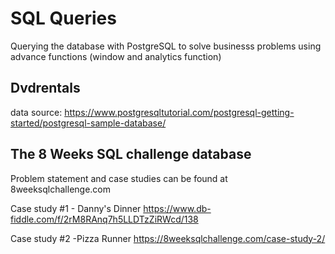 # SQL Queries

Querying the database with PostgreSQL to solve businesss problems using advance functions (window and analytics function)

## Dvdrentals

data source: https://www.postgresqltutorial.com/postgresql-getting-started/postgresql-sample-database/


## The 8 Weeks SQL challenge database
Problem statement and case studies can be found at 8weeksqlchallenge.com

Case study #1 - Danny's Dinner https://www.db-fiddle.com/f/2rM8RAnq7h5LLDTzZiRWcd/138

Case study #2 -Pizza Runner https://8weeksqlchallenge.com/case-study-2/